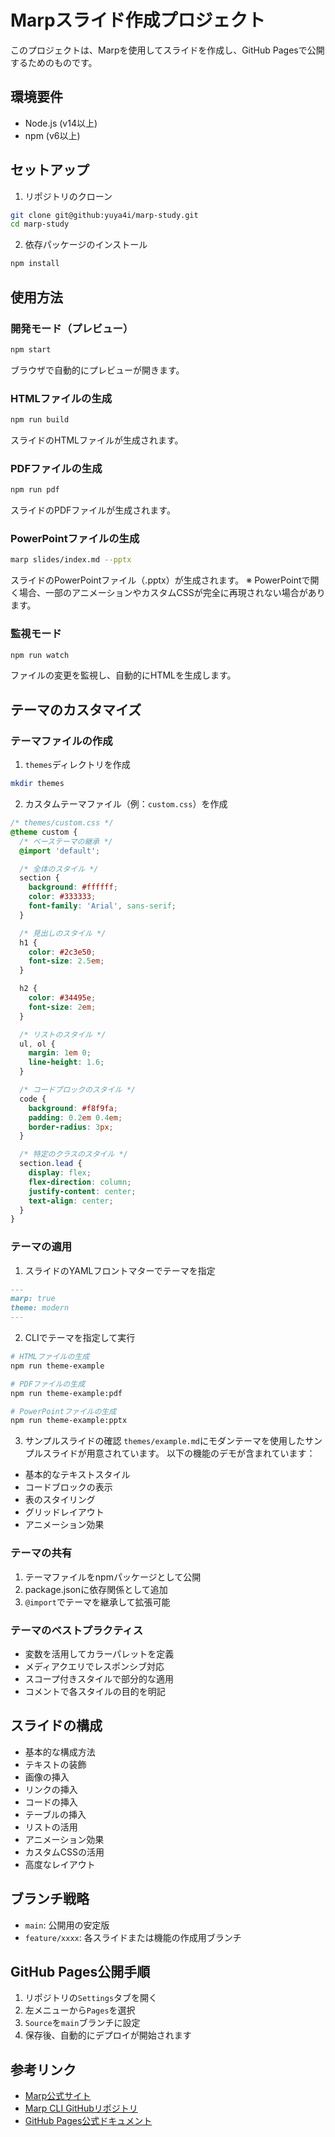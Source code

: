 # Marpスライド作成プロジェクト

このプロジェクトは、Marpを使用してスライドを作成し、GitHub Pagesで公開するためのものです。

## 環境要件

- Node.js (v14以上)
- npm (v6以上)

## セットアップ

1. リポジトリのクローン
```bash
git clone git@github:yuya4i/marp-study.git
cd marp-study
```

2. 依存パッケージのインストール
```bash
npm install
```

## 使用方法

### 開発モード（プレビュー）
```bash
npm start
```
ブラウザで自動的にプレビューが開きます。

### HTMLファイルの生成
```bash
npm run build
```
スライドのHTMLファイルが生成されます。

### PDFファイルの生成
```bash
npm run pdf
```
スライドのPDFファイルが生成されます。

### PowerPointファイルの生成
```bash
marp slides/index.md --pptx
```
スライドのPowerPointファイル（.pptx）が生成されます。
※ PowerPointで開く場合、一部のアニメーションやカスタムCSSが完全に再現されない場合があります。

### 監視モード
```bash
npm run watch
```
ファイルの変更を監視し、自動的にHTMLを生成します。

## テーマのカスタマイズ

### テーマファイルの作成
1. `themes`ディレクトリを作成
```bash
mkdir themes
```

2. カスタムテーマファイル（例：`custom.css`）を作成
```css
/* themes/custom.css */
@theme custom {
  /* ベーステーマの継承 */
  @import 'default';

  /* 全体のスタイル */
  section {
    background: #ffffff;
    color: #333333;
    font-family: 'Arial', sans-serif;
  }

  /* 見出しのスタイル */
  h1 {
    color: #2c3e50;
    font-size: 2.5em;
  }

  h2 {
    color: #34495e;
    font-size: 2em;
  }

  /* リストのスタイル */
  ul, ol {
    margin: 1em 0;
    line-height: 1.6;
  }

  /* コードブロックのスタイル */
  code {
    background: #f8f9fa;
    padding: 0.2em 0.4em;
    border-radius: 3px;
  }

  /* 特定のクラスのスタイル */
  section.lead {
    display: flex;
    flex-direction: column;
    justify-content: center;
    text-align: center;
  }
}
```

### テーマの適用

1. スライドのYAMLフロントマターでテーマを指定
```markdown
---
marp: true
theme: modern
---
```

2. CLIでテーマを指定して実行
```bash
# HTMLファイルの生成
npm run theme-example

# PDFファイルの生成
npm run theme-example:pdf

# PowerPointファイルの生成
npm run theme-example:pptx
```

3. サンプルスライドの確認
`themes/example.md`にモダンテーマを使用したサンプルスライドが用意されています。
以下の機能のデモが含まれています：
- 基本的なテキストスタイル
- コードブロックの表示
- 表のスタイリング
- グリッドレイアウト
- アニメーション効果

### テーマの共有
1. テーマファイルをnpmパッケージとして公開
2. package.jsonに依存関係として追加
3. `@import`でテーマを継承して拡張可能

### テーマのベストプラクティス
- 変数を活用してカラーパレットを定義
- メディアクエリでレスポンシブ対応
- スコープ付きスタイルで部分的な適用
- コメントで各スタイルの目的を明記

## スライドの構成

- 基本的な構成方法
- テキストの装飾
- 画像の挿入
- リンクの挿入
- コードの挿入
- テーブルの挿入
- リストの活用
- アニメーション効果
- カスタムCSSの活用
- 高度なレイアウト

## ブランチ戦略

- `main`: 公開用の安定版
- `feature/xxxx`: 各スライドまたは機能の作成用ブランチ

## GitHub Pages公開手順

1. リポジトリの`Settings`タブを開く
2. 左メニューから`Pages`を選択
3. `Source`を`main`ブランチに設定
4. 保存後、自動的にデプロイが開始されます

## 参考リンク

- [Marp公式サイト](https://marp.app/)
- [Marp CLI GitHubリポジトリ](https://github.com/marp-team/marp-cli)
- [GitHub Pages公式ドキュメント](https://pages.github.com/)
